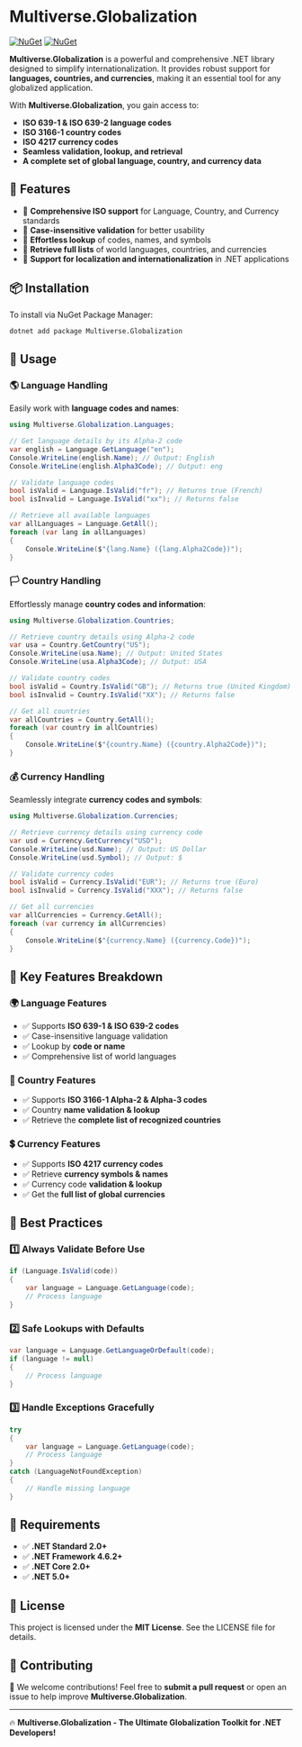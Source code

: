 ﻿# Multiverse.Globalization

[![NuGet](https://img.shields.io/nuget/v/Multiverse.svg)](https://www.nuget.org/packages/Multiverse/)
[![NuGet](https://img.shields.io/nuget/dt/Multiverse.svg)](https://www.nuget.org/packages/Multiverse/)

**Multiverse.Globalization** is a powerful and comprehensive .NET library designed to simplify internationalization. It provides robust support for **languages, countries, and currencies**, making it an essential tool for any globalized application.

With **Multiverse.Globalization**, you gain access to:
- **ISO 639-1 & ISO 639-2 language codes**
- **ISO 3166-1 country codes**
- **ISO 4217 currency codes**
- **Seamless validation, lookup, and retrieval**
- **A complete set of global language, country, and currency data**

## 🚀 Features

- 🔹 **Comprehensive ISO support** for Language, Country, and Currency standards
- 🔹 **Case-insensitive validation** for better usability
- 🔹 **Effortless lookup** of codes, names, and symbols
- 🔹 **Retrieve full lists** of world languages, countries, and currencies
- 🔹 **Support for localization and internationalization** in .NET applications

## 📦 Installation

To install via NuGet Package Manager:

```bash
dotnet add package Multiverse.Globalization
```

## 🔧 Usage

### 🌎 Language Handling

Easily work with **language codes and names**:

```csharp
using Multiverse.Globalization.Languages;

// Get language details by its Alpha-2 code
var english = Language.GetLanguage("en");
Console.WriteLine(english.Name); // Output: English
Console.WriteLine(english.Alpha3Code); // Output: eng

// Validate language codes
bool isValid = Language.IsValid("fr"); // Returns true (French)
bool isInvalid = Language.IsValid("xx"); // Returns false

// Retrieve all available languages
var allLanguages = Language.GetAll();
foreach (var lang in allLanguages)
{
    Console.WriteLine($"{lang.Name} ({lang.Alpha2Code})");
}
```

### 🏳️ Country Handling

Effortlessly manage **country codes and information**:

```csharp
using Multiverse.Globalization.Countries;

// Retrieve country details using Alpha-2 code
var usa = Country.GetCountry("US");
Console.WriteLine(usa.Name); // Output: United States
Console.WriteLine(usa.Alpha3Code); // Output: USA

// Validate country codes
bool isValid = Country.IsValid("GB"); // Returns true (United Kingdom)
bool isInvalid = Country.IsValid("XX"); // Returns false

// Get all countries
var allCountries = Country.GetAll();
foreach (var country in allCountries)
{
    Console.WriteLine($"{country.Name} ({country.Alpha2Code})");
}
```

### 💰 Currency Handling

Seamlessly integrate **currency codes and symbols**:

```csharp
using Multiverse.Globalization.Currencies;

// Retrieve currency details using currency code
var usd = Currency.GetCurrency("USD");
Console.WriteLine(usd.Name); // Output: US Dollar
Console.WriteLine(usd.Symbol); // Output: $

// Validate currency codes
bool isValid = Currency.IsValid("EUR"); // Returns true (Euro)
bool isInvalid = Currency.IsValid("XXX"); // Returns false

// Get all currencies
var allCurrencies = Currency.GetAll();
foreach (var currency in allCurrencies)
{
    Console.WriteLine($"{currency.Name} ({currency.Code})");
}
```

## 🔑 Key Features Breakdown

### 🌍 Language Features
- ✅ Supports **ISO 639-1 & ISO 639-2 codes**
- ✅ Case-insensitive language validation
- ✅ Lookup by **code or name**
- ✅ Comprehensive list of world languages

### 🏴 Country Features
- ✅ Supports **ISO 3166-1 Alpha-2 & Alpha-3 codes**
- ✅ Country **name validation & lookup**
- ✅ Retrieve the **complete list of recognized countries**

### 💲 Currency Features
- ✅ Supports **ISO 4217 currency codes**
- ✅ Retrieve **currency symbols & names**
- ✅ Currency code **validation & lookup**
- ✅ Get the **full list of global currencies**

## 📌 Best Practices

### 1️⃣ Always Validate Before Use
```csharp
if (Language.IsValid(code))
{
    var language = Language.GetLanguage(code);
    // Process language
}
```

### 2️⃣ Safe Lookups with Defaults
```csharp
var language = Language.GetLanguageOrDefault(code);
if (language != null)
{
    // Process language
}
```

### 3️⃣ Handle Exceptions Gracefully
```csharp
try
{
    var language = Language.GetLanguage(code);
    // Process language
}
catch (LanguageNotFoundException)
{
    // Handle missing language
}
```

## 📜 Requirements

- ✅ **.NET Standard 2.0+**
- ✅ **.NET Framework 4.6.2+**
- ✅ **.NET Core 2.0+**
- ✅ **.NET 5.0+**

## 📄 License

This project is licensed under the **MIT License**. See the LICENSE file for details.

## 🤝 Contributing

🚀 We welcome contributions! Feel free to **submit a pull request** or open an issue to help improve **Multiverse.Globalization**.

---

🔥 **Multiverse.Globalization - The Ultimate Globalization Toolkit for .NET Developers!**

